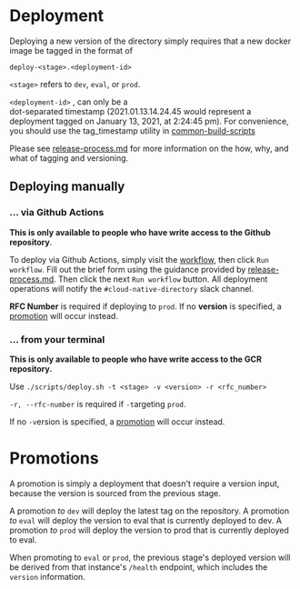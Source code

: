 # Deployment

Deploying a new version of the directory simply requires that a new
docker image be tagged in the format of 

`deploy-<stage>.<deployment-id>`

`<stage>` refers to `dev`, `eval`, or `prod`.

`<deployment-id>` , can only be a  
dot-separated timestamp (2021.01.13.14.24.45 would represent
a deployment tagged on January 13, 2021, at 2:24:45 pm). 
For convenience, you should use the tag_timestamp utility in 
[common-build-scripts]()

Please see [release-process.md] for more information on the how, why, 
and what of tagging and versioning.

## Deploying manually

### ... via Github Actions

**This is only available to people who have write access to the Github repository**.

To deploy via Github Actions, simply visit the [workflow], then click `Run workflow`. 
Fill out the brief form using the guidance provided by [release-process.md]. Then 
click the next `Run workflow` button. All deployment operations will notify the
`#cloud-native-directory` slack channel.

**RFC Number** is required if deploying to `prod`. 
If no **version** is specified, a [promotion](#promotions) will occur instead.


### ... from your terminal

**This is only available to people who have write access to the GCR repository.**

Use `./scripts/deploy.sh -t <stage> -v <version> -r <rfc_number>` 

`-r, --rfc-number` is required if `-t`argeting `prod`.

If no `-v`ersion is specified, a [promotion](#promotions) will occur instead.

# Promotions

A promotion is simply a deployment that doesn't require a version input, because the 
version is sourced from the previous stage.

A promotion _to_ `dev` will deploy the latest tag on the repository.
A promotion _to_ `eval` will deploy the version to eval that is currently deployed to 
dev.
A promotion _to_ `prod` will deploy the version to prod that is currently deployed 
to eval.

When promoting to `eval` or `prod`, the previous stage's deployed version will be 
derived from that instance's `/health` endpoint, which includes the 
`version` information.


[release-process.md]: release-process.md
[workflow]: https://github.com/uwit-iam/uw-husky-directory/actions/workflows/deploy.yml
